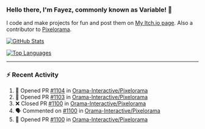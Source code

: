 ### Hello there, I'm Fayez, commonly known as Variable! 👋
I code and make projects for fun and post them on [My Itch.io page](https://variable-industries.itch.io/). Also a contributor to [Pixelorama](https://github.com/Orama-Interactive/Pixelorama).

[![GitHub Stats](https://github-readme-stats.vercel.app/api/?username=Variable-ind&show_icons=true&theme=merko)](https://github.com/anuraghazra/github-readme-stats)

[![Top Languages](https://github-readme-stats.vercel.app/api/top-langs/?username=Variable-ind&layout=compact&theme=merko)](https://github.com/anuraghazra/github-readme-stats)

---

### :zap: Recent Activity

<!--START_SECTION:activity-->
1. 💪 Opened PR [#1104](https://github.com/Orama-Interactive/Pixelorama/pull/1104) in [Orama-Interactive/Pixelorama](https://github.com/Orama-Interactive/Pixelorama)
2. 💪 Opened PR [#1103](https://github.com/Orama-Interactive/Pixelorama/pull/1103) in [Orama-Interactive/Pixelorama](https://github.com/Orama-Interactive/Pixelorama)
3. ❌ Closed PR [#1100](https://github.com/Orama-Interactive/Pixelorama/pull/1100) in [Orama-Interactive/Pixelorama](https://github.com/Orama-Interactive/Pixelorama)
4. 🗣 Commented on [#1100](https://github.com/Orama-Interactive/Pixelorama/pull/1100#issuecomment-2331079302) in [Orama-Interactive/Pixelorama](https://github.com/Orama-Interactive/Pixelorama)
5. 💪 Opened PR [#1100](https://github.com/Orama-Interactive/Pixelorama/pull/1100) in [Orama-Interactive/Pixelorama](https://github.com/Orama-Interactive/Pixelorama)
<!--END_SECTION:activity-->

<!--
**Variable-ind/Variable-ind** is a ✨ _special_ ✨ repository because its `README.md` (this file) appears on your GitHub profile.

Here are some ideas to get you started:
- 🌱 I’m currently studying at ...
- 🔭 I’m currently working on ...
- 👯 I’m looking to collaborate on ...
- 🤔 I’m looking for help with ...
- 💬 Ask me about ...
- 📫 How to reach me: ...
- ⚡ Fun fact: ...
-->
